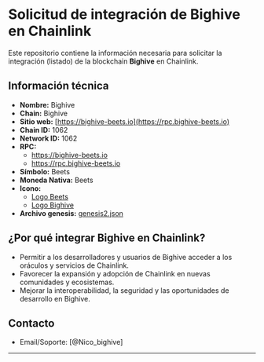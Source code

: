 # Solicitud de integración de Bighive en Chainlink

Este repositorio contiene la información necesaria para solicitar la integración (listado) de la blockchain **Bighive** en Chainlink.

## Información técnica

- **Nombre:** Bighive
- **Chain:** Bighive 
- **Sitio web:** [https://bighive-beets.io](https://rpc.bighive-beets.io)
- **Chain ID:** 1062
- **Network ID:** 1062
- **RPC:**  
  - https://bighive-beets.io  
  - https://rpc.bighive-beets.io
- **Símbolo:** Beets 
- **Moneda Nativa:** Beets
- **Icono:**  
  - [Logo Beets](https://bafybeieufyaabon5kjiih2jhmfyb7jg5qqxtw5idtsdgd2dzfujesjlpxe.ipfs.dweb.link?filename=logo%20oficial%20Beets.jpg)
  - [Logo Bighive](https://bafybeigj4xkjzf3472c2brp72u5jbagzmrxgnfgilw7ilv7elmhop4liti.ipfs.dweb.link?filename=logo%20oficial%20Bighive.jpg)
- **Archivo genesis:** [genesis2.json](./1062.json)

## ¿Por qué integrar Bighive en Chainlink?

- Permitir a los desarrolladores y usuarios de Bighive acceder a los oráculos y servicios de Chainlink.
- Favorecer la expansión y adopción de Chainlink en nuevas comunidades y ecosistemas.
- Mejorar la interoperabilidad, la seguridad y las oportunidades de desarrollo en Bighive.

## Contacto

- Email/Soporte: [@Nico_bighive]

---


